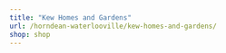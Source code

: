 ```yaml
---
title: "Kew Homes and Gardens"
url: /horndean-waterlooville/kew-homes-and-gardens/
shop: shop
---
```

